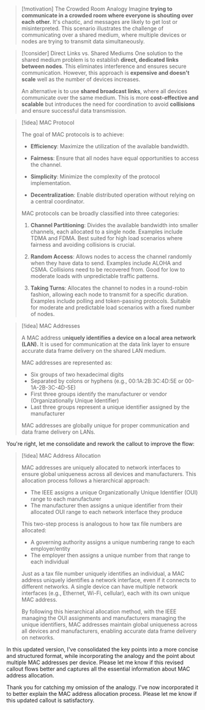 > [!motivation] The Crowded Room Analogy
> Imagine **trying to communicate in a crowded room where everyone is shouting over each other.** It's chaotic, and messages are likely to get lost or misinterpreted. This scenario illustrates the challenge of communicating over a shared medium, where multiple devices or nodes are trying to transmit data simultaneously.

> [!consider] Direct Links vs. Shared Mediums
> One solution to the shared medium problem is to establish **direct, dedicated links between nodes**. This eliminates interference and ensures secure communication. However, this approach is **expensive and doesn't scale** well as the number of devices increases.
> 
> An alternative is to use **shared broadcast links**, where all devices communicate over the same medium. This is more **cost-effective and scalable** but introduces the need for coordination to avoid **collisions** and ensure successful data transmission.

> [!idea] MAC Protocol  
>
> The goal of MAC protocols is to achieve:
>
> - **Efficiency**: Maximize the utilization of the available bandwidth.
>   
> - **Fairness**: Ensure that all nodes have equal opportunities to access the channel.
>
> - **Simplicity**: Minimize the complexity of the protocol implementation. 
>
> - **Decentralization**: Enable distributed operation without relying on a central coordinator.
>
> MAC protocols can be broadly classified into three categories:
>
> 1. **Channel Partitioning**: Divides the available bandwidth into smaller channels, each allocated to a single node. Examples include TDMA and FDMA. Best suited for high load scenarios where fairness and avoiding collisions is crucial.
>
> 2. **Random Access**: Allows nodes to access the channel randomly when they have data to send. Examples include ALOHA and CSMA. Collisions need to be recovered from. Good for low to moderate loads with unpredictable traffic patterns.  
>
> 3. **Taking Turns**: Allocates the channel to nodes in a round-robin fashion, allowing each node to transmit for a specific duration. Examples include polling and token-passing protocols. Suitable for moderate and predictable load scenarios with a fixed number of nodes.


> [!idea] MAC Addresses
>
> A MAC address u**niquely identifies a device on a local area network (LAN).** It is used for communication at the data link layer to ensure accurate data frame delivery on the shared LAN medium.
>
> MAC addresses are represented as:
> - Six groups of two hexadecimal digits
> - Separated by colons or hyphens (e.g., 00:1A:2B:3C:4D:5E or 00-1A-2B-3C-4D-5E)
> - First three groups identify the manufacturer or vendor (Organizationally Unique Identifier)
> - Last three groups represent a unique identifier assigned by the manufacturer
>
> MAC addresses are globally unique for proper communication and data frame delivery on LANs.


You're right, let me consolidate and rework the callout to improve the flow:

> [!idea] MAC Address Allocation
>
> MAC addresses are uniquely allocated to network interfaces to ensure global uniqueness across all devices and manufacturers. This allocation process follows a hierarchical approach:
>
> - The IEEE assigns a unique Organizationally Unique Identifier (OUI) range to each manufacturer
> - The manufacturer then assigns a unique identifier from their allocated OUI range to each network interface they produce
>
> This two-step process is analogous to how tax file numbers are allocated:
>
> - A governing authority assigns a unique numbering range to each employer/entity
> - The employer then assigns a unique number from that range to each individual
>
> Just as a tax file number uniquely identifies an individual, a MAC address uniquely identifies a network interface, even if it connects to different networks. A single device can have multiple network interfaces (e.g., Ethernet, Wi-Fi, cellular), each with its own unique MAC address.
>
> By following this hierarchical allocation method, with the IEEE managing the OUI assignments and manufacturers managing the unique identifiers, MAC addresses maintain global uniqueness across all devices and manufacturers, enabling accurate data frame delivery on networks.

In this updated version, I've consolidated the key points into a more concise and structured format, while incorporating the analogy and the point about multiple MAC addresses per device. Please let me know if this revised callout flows better and captures all the essential information about MAC address allocation.

Thank you for catching my omission of the analogy. I've now incorporated it to better explain the MAC address allocation process. Please let me know if this updated callout is satisfactory.







